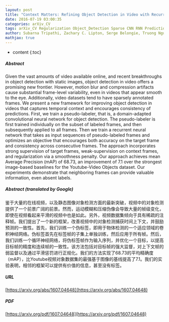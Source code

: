 ```yaml
---
layout: post
title: "Context Matters: Refining Object Detection in Video with Recurrent Neural Networks"
date: 2016-07-19 03:00:35
categories: arXiv_CV
tags: arXiv_CV Regularization Object_Detection Sparse CNN RNN Prediction Detection
author: Subarna Tripathi, Zachary C. Lipton, Serge Belongie, Truong Nguyen
mathjax: true
---
```


* content
{:toc}

##### Abstract
Given the vast amounts of video available online, and recent breakthroughs in object detection with static images, object detection in video offers a promising new frontier. However, motion blur and compression artifacts cause substantial frame-level variability, even in videos that appear smooth to the eye. Additionally, video datasets tend to have sparsely annotated frames. We present a new framework for improving object detection in videos that captures temporal context and encourages consistency of predictions. First, we train a pseudo-labeler, that is, a domain-adapted convolutional neural network for object detection. The pseudo-labeler is first trained individually on the subset of labeled frames, and then subsequently applied to all frames. Then we train a recurrent neural network that takes as input sequences of pseudo-labeled frames and optimizes an objective that encourages both accuracy on the target frame and consistency across consecutive frames. The approach incorporates strong supervision of target frames, weak-supervision on context frames, and regularization via a smoothness penalty. Our approach achieves mean Average Precision (mAP) of 68.73, an improvement of 7.1 over the strongest image-based baselines for the Youtube-Video Objects dataset. Our experiments demonstrate that neighboring frames can provide valuable information, even absent labels.

##### Abstract (translated by Google)
鉴于大量的在线视频，以及静态图像对象检测方面的最新突破，视频中的对象检测提供了一个前景广阔的前景。然而，运动模糊和压缩伪像会导致大量的帧级变化，即使在视频看起来平滑的视频中也是如此。另外，视频数据集倾向于具有稀疏的注释帧。我们提出了一个新的框架，改善视频中的对象检测捕获时间上下文，并鼓励预测的一致性。首先，我们训练一个伪标签，即用于物体检测的一个适应领域的卷积神经网络。伪标签首先在标签帧的子集上单独训练，然后应用于所有帧。然后，我们训练一个循环神经网络，将伪标签帧作为输入序列，并优化一个目标，以提高目标帧的精度和连续帧的一致性。该方法包括对目标帧的强大监督，对上下文帧的弱监督以及通过平滑惩罚进行正规化。我们的方法实现了68.73的平均精确度（mAP），比Youtube视频对象数据集的最强基于图像的基线提高了7.1。我们的实验表明，相邻的框架可以提供有价值的信息，甚至没有标签。

##### URL
[https://arxiv.org/abs/1607.04648](https://arxiv.org/abs/1607.04648)

##### PDF
[https://arxiv.org/pdf/1607.04648](https://arxiv.org/pdf/1607.04648)

